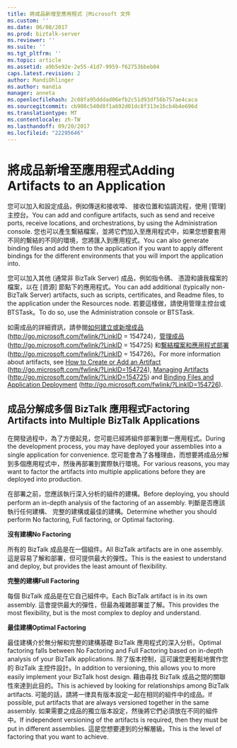 ```yaml
---
title: 將成品新增至應用程式 |Microsoft 文件
ms.custom: ''
ms.date: 06/08/2017
ms.prod: biztalk-server
ms.reviewer: ''
ms.suite: ''
ms.tgt_pltfrm: ''
ms.topic: article
ms.assetid: a9b5e92e-2e55-41d7-9959-f62753bbeb04
caps.latest.revision: 2
author: MandiOhlinger
ms.author: mandia
manager: anneta
ms.openlocfilehash: 2c08fa95dddad06efb2c51d93df56b757ae4caca
ms.sourcegitcommit: cb908c540d8f1a692d01dc8f313e16cb4b4e696d
ms.translationtype: MT
ms.contentlocale: zh-TW
ms.lasthandoff: 09/20/2017
ms.locfileid: "22295646"
---
```

# <a name="adding-artifacts-to-an-application"></a><span data-ttu-id="80073-102">將成品新增至應用程式</span><span class="sxs-lookup"><span data-stu-id="80073-102">Adding Artifacts to an Application</span></span>
<span data-ttu-id="80073-103">您可以加入和設定成品，例如傳送和接收埠、 接收位置和協調流程，使用 [管理] 主控台。</span><span class="sxs-lookup"><span data-stu-id="80073-103">You can add and configure artifacts, such as send and receive ports, receive locations, and orchestrations, by using the Administration console.</span></span> <span data-ttu-id="80073-104">您也可以產生繫結檔案，並將它們加入至應用程式中，如果您想要套用不同的繫結的不同的環境，您將匯入到應用程式。</span><span class="sxs-lookup"><span data-stu-id="80073-104">You can also generate binding files and add them to the application if you want to apply different bindings for the different environments that you will import the application into.</span></span>  
  
 <span data-ttu-id="80073-105">您可以加入其他 (通常非 BizTalk Server) 成品，例如指令碼、 憑證和讀我檔案的檔案，以在 [資源] 節點下的應用程式。</span><span class="sxs-lookup"><span data-stu-id="80073-105">You can add additional (typically non-BizTalk Server) artifacts, such as scripts, certificates, and Readme files, to the application under the Resources node.</span></span> <span data-ttu-id="80073-106">若要這樣做，請使用管理主控台或 BTSTask。</span><span class="sxs-lookup"><span data-stu-id="80073-106">To do so, use the Administration console or BTSTask.</span></span>  
  
 <span data-ttu-id="80073-107">如需成品的詳細資訊，請參閱[如何建立或新增成品](http://go.microsoft.com/fwlink/?LinkID=154724)(http://go.microsoft.com/fwlink/?LinkID = 154724)，[管理成品](http://go.microsoft.com/fwlink/?LinkID=154725)(http://go.microsoft.com/fwlink/?LinkID = 154725) 和[繫結檔案和應用程式部署](http://go.microsoft.com/fwlink/?LinkID=154726)(http://go.microsoft.com/fwlink/?LinkID = 154726)。</span><span class="sxs-lookup"><span data-stu-id="80073-107">For more information about artifacts, see [How to Create or Add an Artifact](http://go.microsoft.com/fwlink/?LinkID=154724) (http://go.microsoft.com/fwlink/?LinkID=154724), [Managing Artifacts](http://go.microsoft.com/fwlink/?LinkID=154725) (http://go.microsoft.com/fwlink/?LinkID=154725) and [Binding Files and Application Deployment](http://go.microsoft.com/fwlink/?LinkID=154726) (http://go.microsoft.com/fwlink/?LinkID=154726).</span></span>  
  
## <a name="factoring-artifacts-into-multiple-biztalk-applications"></a><span data-ttu-id="80073-108">成品分解成多個 BizTalk 應用程式</span><span class="sxs-lookup"><span data-stu-id="80073-108">Factoring Artifacts into Multiple BizTalk Applications</span></span>  
 <span data-ttu-id="80073-109">在開發過程中，為了方便起見，您可能已經將組件部署到單一應用程式。</span><span class="sxs-lookup"><span data-stu-id="80073-109">During the development process, you may have deployed your assemblies into a single application for convenience.</span></span> <span data-ttu-id="80073-110">您可能會為了各種理由，而想要將成品分解到多個應用程式中，然後再部署到實際執行環境。</span><span class="sxs-lookup"><span data-stu-id="80073-110">For various reasons, you may want to factor the artifacts into multiple applications before they are deployed into production.</span></span>  
  
 <span data-ttu-id="80073-111">在部署之前，您應該執行深入分析的組件的建構。</span><span class="sxs-lookup"><span data-stu-id="80073-111">Before deploying, you should perform an in-depth analysis of the factoring of an assembly.</span></span> <span data-ttu-id="80073-112">判斷是否應該執行任何建構、 完整的建構或最佳的建構。</span><span class="sxs-lookup"><span data-stu-id="80073-112">Determine whether you should perform No factoring, Full factoring, or Optimal factoring.</span></span>  
  
 <span data-ttu-id="80073-113">**沒有建構**</span><span class="sxs-lookup"><span data-stu-id="80073-113">**No Factoring**</span></span>  
  
 <span data-ttu-id="80073-114">所有的 BizTalk 成品是在一個組件。</span><span class="sxs-lookup"><span data-stu-id="80073-114">All BizTalk artifacts are in one assembly.</span></span> <span data-ttu-id="80073-115">這是容易了解和部署，但可提供最大的彈性。</span><span class="sxs-lookup"><span data-stu-id="80073-115">This is the easiest to understand and deploy, but provides the least amount of flexibility.</span></span>  
  
 <span data-ttu-id="80073-116">**完整的建構**</span><span class="sxs-lookup"><span data-stu-id="80073-116">**Full Factoring**</span></span>  
  
 <span data-ttu-id="80073-117">每個 BizTalk 成品是在它自己組件中。</span><span class="sxs-lookup"><span data-stu-id="80073-117">Each BizTalk artifact is in its own assembly.</span></span> <span data-ttu-id="80073-118">這會提供最大的彈性，但最為複雜部署並了解。</span><span class="sxs-lookup"><span data-stu-id="80073-118">This provides the most flexibility, but is the most complex to deploy and understand.</span></span>  
  
 <span data-ttu-id="80073-119">**最佳建構**</span><span class="sxs-lookup"><span data-stu-id="80073-119">**Optimal Factoring**</span></span>  
  
 <span data-ttu-id="80073-120">最佳建構介於無分解和完整的建構基礎 BizTalk 應用程式的深入分析。</span><span class="sxs-lookup"><span data-stu-id="80073-120">Optimal factoring falls between No Factoring and Full Factoring based on in-depth analysis of your BizTalk applications.</span></span> <span data-ttu-id="80073-121">除了版本控制，這可讓您更輕鬆地實作您的 BizTalk 主控件設計。</span><span class="sxs-lookup"><span data-stu-id="80073-121">In addition to versioning, this allows you to more easily implement your BizTalk host design.</span></span> <span data-ttu-id="80073-122">藉由尋找 BizTalk 成品之間的關聯性來達到此目的。</span><span class="sxs-lookup"><span data-stu-id="80073-122">This is achieved by looking for relationships among BizTalk artifacts.</span></span> <span data-ttu-id="80073-123">可能的話，請將一律具有版本設定一起在相同的組件中的成品。</span><span class="sxs-lookup"><span data-stu-id="80073-123">If possible, put artifacts that are always versioned together in the same assembly.</span></span> <span data-ttu-id="80073-124">如果需要之成品的獨立版本設定，然後將它們必須放在不同的組件中。</span><span class="sxs-lookup"><span data-stu-id="80073-124">If independent versioning of the artifacts is required, then they must be put in different assemblies.</span></span> <span data-ttu-id="80073-125">這是您想要達到的分解層級。</span><span class="sxs-lookup"><span data-stu-id="80073-125">This is the level of factoring that you want to achieve.</span></span>